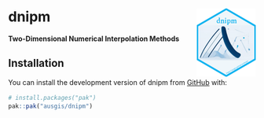 
<!-- README.md is generated from README.Rmd. Please edit that file -->

# dnipm <a href="https://ausgis.github.io/dnipm/"><img src="man/figures/logo.png" align="right" height="139" alt="dnipm website" /></a>

<!-- badges: start -->
<!-- badges: end -->

**Two-Dimensional Numerical Interpolation Methods**

## Installation

You can install the development version of dnipm from
[GitHub](https://github.com/) with:

``` r
# install.packages("pak")
pak::pak("ausgis/dnipm")
```
